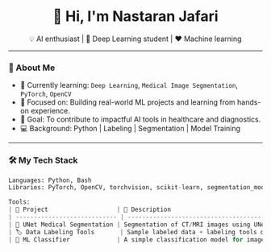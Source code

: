 <h1 align="center">👋 Hi, I'm Nastaran Jafari</h1>

<p align="center">
💡 AI enthusiast | 🧠 Deep Learning student | ❤️ Machine learning
</p>

---

### 🚀 About Me

- 🔭 Currently learning: `Deep Learning`, `Medical Image Segmentation`, `PyTorch`, `OpenCV`
- 🌱 Focused on: Building real-world ML projects and learning from hands-on experience.
- 🎯 Goal: To contribute to impactful AI tools in healthcare and diagnostics.
- 💻 Background: Python | Labeling | Segmentation | Model Training

---

### 🛠 My Tech Stack

```python
Languages: Python, Bash  
Libraries: PyTorch, OpenCV, torchvision, scikit-learn, segmentation_models.pytorch

Tools:
| 💼 Project                   | 💬 Description                            | 🔗 Status   |
| ---------------------------- | ----------------------------------------- | ----------- |
| 🔬 UNet Medical Segmentation | Segmentation of CT/MRI images using UNet  | In Progress |
| 🏷 Data Labeling Tools       | Sample labeled data + labeling tools demo | Planned     |
| 🧪 ML Classifier             | A simple classification model for images  | Planned     |
